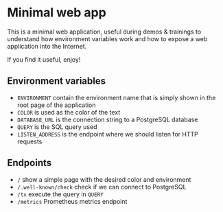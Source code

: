 # Minimal web app

This is a minimal web application, useful during demos & trainings to
understand how environment variables work and how to expose a web application
into the Internet.

If you find it useful, enjoy!

## Environment variables

* `ENVIRONMENT` contain the environment name that is simply shown in the root
  page of the application
* `COLOR` is used as the color of the text
* `DATABASE_URL` is the connection string to a PostgreSQL database
* `QUERY` is the SQL query used
* `LISTEN_ADDRESS` is the endpoint where we should listen for HTTP requests

## Endpoints

* `/` show a simple page with the desired color and environment
* `/.well-known/check` check if we can connect to PostgreSQL
* `/tx` execute the query in `QUERY`
* `/metrics` Prometheus metrics endpoint
